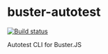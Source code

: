 # buster-autotest

[![Build status](https://secure.travis-ci.org/busterjs/buster-autotest.png?branch=master)](http://travis-ci.org/busterjs/buster-autotest)
    
Autotest CLI for Buster.JS
